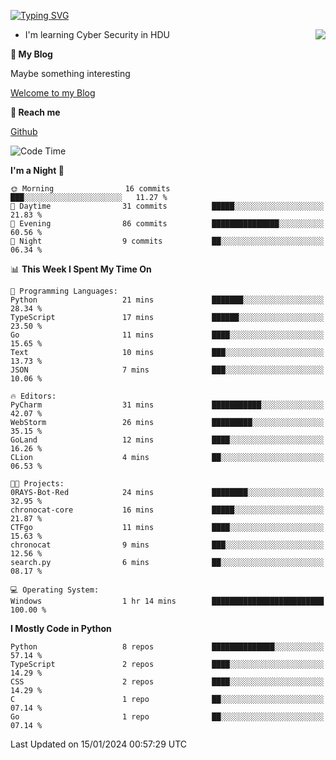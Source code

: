 [![Typing SVG](https://readme-typing-svg.herokuapp.com?font=Fira+Code&pause=1000&random=false&width=450&height=60&lines=Hello+%F0%9F%91%8B%F0%9F%8F%BB;I'm+JBNRZ)](https://git.io/typing-svg)

<a href="#">
  <img align="right" src="https://github-readme-stats.vercel.app/api?username=JBNRZ&show_icons=true&bg_color=15,f2f7fd,E0EAFC" />
</a>

- I'm learning Cyber Security in HDU

 **🌱 My Blog**

Maybe something interesting

[Welcome to my Blog](https://jbnrz.com.cn/)

 **💬 Reach me** 

[Github](https://github.com/JBNRZ)


<!--START_SECTION:waka-->
![Code Time](http://img.shields.io/badge/Code%20Time-264%20hrs%2022%20mins-blue)

**I'm a Night 🦉** 

```text
🌞 Morning                16 commits          ███░░░░░░░░░░░░░░░░░░░░░░   11.27 % 
🌆 Daytime                31 commits          █████░░░░░░░░░░░░░░░░░░░░   21.83 % 
🌃 Evening                86 commits          ███████████████░░░░░░░░░░   60.56 % 
🌙 Night                  9 commits           ██░░░░░░░░░░░░░░░░░░░░░░░   06.34 % 
```


📊 **This Week I Spent My Time On** 

```text
💬 Programming Languages: 
Python                   21 mins             ███████░░░░░░░░░░░░░░░░░░   28.34 % 
TypeScript               17 mins             ██████░░░░░░░░░░░░░░░░░░░   23.50 % 
Go                       11 mins             ████░░░░░░░░░░░░░░░░░░░░░   15.65 % 
Text                     10 mins             ███░░░░░░░░░░░░░░░░░░░░░░   13.73 % 
JSON                     7 mins              ███░░░░░░░░░░░░░░░░░░░░░░   10.06 % 

🔥 Editors: 
PyCharm                  31 mins             ███████████░░░░░░░░░░░░░░   42.07 % 
WebStorm                 26 mins             █████████░░░░░░░░░░░░░░░░   35.15 % 
GoLand                   12 mins             ████░░░░░░░░░░░░░░░░░░░░░   16.26 % 
CLion                    4 mins              ██░░░░░░░░░░░░░░░░░░░░░░░   06.53 % 

🐱‍💻 Projects: 
0RAYS-Bot-Red            24 mins             ████████░░░░░░░░░░░░░░░░░   32.95 % 
chronocat-core           16 mins             █████░░░░░░░░░░░░░░░░░░░░   21.87 % 
CTFgo                    11 mins             ████░░░░░░░░░░░░░░░░░░░░░   15.63 % 
chronocat                9 mins              ███░░░░░░░░░░░░░░░░░░░░░░   12.56 % 
search.py                6 mins              ██░░░░░░░░░░░░░░░░░░░░░░░   08.17 % 

💻 Operating System: 
Windows                  1 hr 14 mins        █████████████████████████   100.00 % 
```

**I Mostly Code in Python** 

```text
Python                   8 repos             ██████████████░░░░░░░░░░░   57.14 % 
TypeScript               2 repos             ████░░░░░░░░░░░░░░░░░░░░░   14.29 % 
CSS                      2 repos             ████░░░░░░░░░░░░░░░░░░░░░   14.29 % 
C                        1 repo              ██░░░░░░░░░░░░░░░░░░░░░░░   07.14 % 
Go                       1 repo              ██░░░░░░░░░░░░░░░░░░░░░░░   07.14 % 
```




 Last Updated on 15/01/2024 00:57:29 UTC
<!--END_SECTION:waka-->
